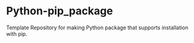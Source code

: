 # Python-pip_package
Template Repository for making Python package that supports installation with pip.
